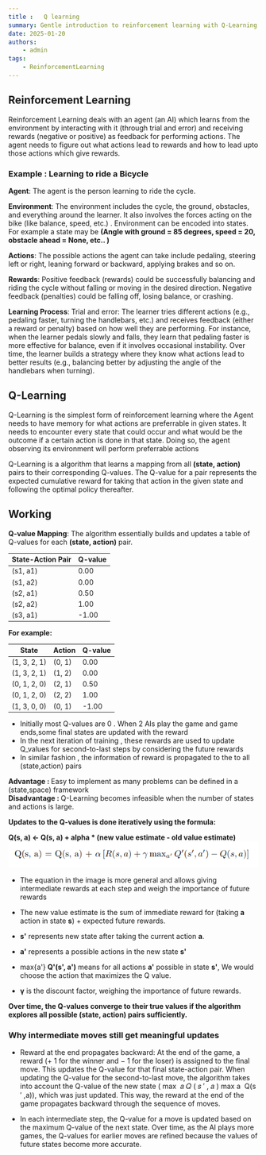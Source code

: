 ```yaml
---
title :   Q learning
summary: Gentle introduction to reinforcement learning with Q-Learning algorithm
date: 2025-01-20
authors:
    - admin
tags:
    - ReinforcementLearning
---
```


## Reinforcement Learning
Reinforcement Learning deals with an agent (an AI) which  learns from the environment by interacting with it (through trial and error) and receiving rewards (negative or positive) as feedback for performing actions. The agent needs to figure out what actions lead to rewards and how to lead upto those actions which give rewards.

### Example : Learning to ride a Bicycle

<b>Agent</b>: The agent is the person learning to ride the cycle.

<b>Environment</b>: The environment includes the cycle, the ground, obstacles, and everything around the learner. It also involves the forces acting on the bike (like balance, speed,  etc.) . Environment can be encoded into states. For example a state may be <b>(Angle with ground = 85 degrees, speed = 20, obstacle ahead = None, etc..  )</b>

<b>Actions</b>: The possible actions the agent can take include pedaling, steering left or right, leaning forward or backward, applying brakes and so on.

<b>Rewards</b>:
    Positive feedback (rewards) could be successfully balancing and riding the cycle without falling or moving in the desired direction.
    Negative feedback (penalties) could be falling off, losing balance, or crashing.

<b>Learning Process</b>:
    Trial and error: The learner tries different actions (e.g., pedaling faster, turning the handlebars, etc.) and receives feedback (either a reward or penalty) based on how well they are performing.
    For instance, when the learner pedals slowly and falls, they learn that pedaling faster is more effective for balance, even if it involves occasional instability.
    Over time, the learner builds a strategy where they know what actions lead to better results (e.g., balancing better by adjusting the angle of the handlebars when turning).

## Q-Learning
Q-Learning is the simplest form of reinforcement learning where the Agent needs to have memory for what actions are preferrable in given states. It needs to encounter every state that could occur and what would be the outcome if a certain action is done in that state. Doing so, the agent observing its environment will perform preferrable actions

Q-Learning is a  algorithm that learns a mapping from all <b>(state, action)</b> pairs to their corresponding Q-values. The Q-value for a pair represents the expected cumulative reward for taking that action in the given state and following the optimal policy thereafter.


## Working
<b>Q-value Mapping</b>: The algorithm essentially builds and updates a table of Q-values for each **(state, action)** pair.


<table>
  <thead>
    <tr>
      <th>State-Action Pair</th>
      <th>Q-value</th>
    </tr>
  </thead>
  <tbody>
    <tr>
      <td>(s1, a1)</td>
      <td>0.00</td>
    </tr>
    <tr>
      <td>(s1, a2)</td>
      <td>0.00</td>
    </tr>
    <tr>
      <td>(s2, a1)</td>
      <td>0.50</td>
    </tr>
    <tr>
      <td>(s2, a2)</td>
      <td>1.00</td>
    </tr>
    <tr>
      <td>(s3, a1)</td>
      <td>-1.00</td>
    </tr>
  </tbody>
</table>

<p><strong>For example:</strong></p>

<table>
  <thead>
    <tr>
      <th>State</th>
      <th>Action</th>
      <th>Q-value</th>
    </tr>
  </thead>
  <tbody>
    <tr>
      <td>(1, 3, 2, 1)</td>
      <td>(0, 1)</td>
      <td>0.00</td>
    </tr>
    <tr>
      <td>(1, 3, 2, 1)</td>
      <td>(1, 2)</td>
      <td>0.00</td>
    </tr>
    <tr>
      <td>(0, 1, 2, 0)</td>
      <td>(2, 1)</td>
      <td>0.50</td>
    </tr>
    <tr>
      <td>(0, 1, 2, 0)</td>
      <td>(2, 2)</td>
      <td>1.00</td>
    </tr>
    <tr>
      <td>(1, 3, 0, 0)</td>
      <td>(0, 1)</td>
      <td>-1.00</td>
    </tr>
  </tbody>
</table>



- Initially most Q-values are 0 . When 2 AIs play the game and game ends,some final states are updated with the reward
- In the next iteration of training , these rewards are used to update Q_values for second-to-last steps by considering the future rewards 
- In similar fashion , the information of reward is propagated to the  to all (state,action) pairs

<b>Advantage : </b>Easy to implement as many problems can be defined in a (state,space) framework<br>
<b>Disadvantage : </b>Q-Learning becomes infeasible when the number of states and actions is large.

<b> Updates to the Q-values is done iteratively using the formula: </b>


<b>Q(s, a) <- Q(s, a) + alpha * (new value estimate - old value estimate)</b>
<br>
![alt text](image.png)

- The equation in the image is more general and allows giving intermediate rewards at each step and weigh the importance of future rewards

- The new value estimate is the sum of immediate reward for (taking <b>a</b> action in state <b>s</b>) +  expected future rewards.
- <b>s'</b> represents new state after taking the current action <b>a</b>.
- <b>a'</b> represents a possible actions in the new state <b>s'</b>
- max{a'}<b> Q'(s', a')</b> means for all actions  <b>a'</b> possible in state <b>s'</b>, We would choose the action that maximizes the Q value.
- <b>γ</b> is the discount factor, weighing the importance of future rewards.
</b>

<b> Over time, the Q-values converge to their true values if the algorithm explores all possible **(state, action)** pairs sufficiently.</b>

### Why intermediate moves still get meaningful updates
- Reward at the end propagates backward: At the end of the game, a reward (+ 1 for the winner and − 1 for the loser) is assigned to the final move. This updates the Q-value for that final state-action pair. When updating the Q-value for the second-to-last move, the algorithm takes into account the Q-value of the new state ( max ⁡ 𝑎 𝑄 ( 𝑠 ′ , 𝑎 ) max a ​ Q(s ′ ,a)), which was just updated. This way, the reward at the end of the game propagates backward through the sequence of moves. 

- In each intermediate step, the Q-value for a move is updated based on the maximum Q-value of the next state. Over time, as the AI plays more games, the Q-values for earlier moves are refined because the values of future states become more accurate.

